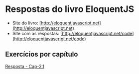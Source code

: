 # Respostas do livro EloquentJS
- Site do livro: [http://eloquentjavascript.net](http://eloquentjavascript.net)
- Site com as respostas: [http://eloquentjavascript.net/code](http://eloquentjavascript.net/code)


## Exercícios por capítulo

[Resposta - Cap-2.1](respCap2-1.md)
